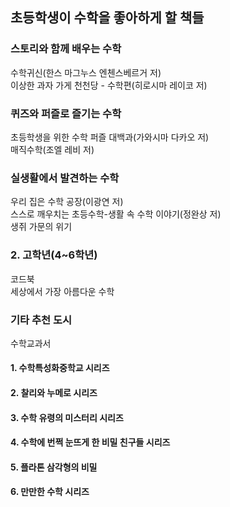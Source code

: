 ## 초등학생이 수학을 좋아하게 할 책들  
### 스토리와 함께 배우는 수학  
수학귀신(한스 마그누스 엔첸스베르거 저)  
이상한 과자 가게 천천당 -  수학편(히로시마 레이코 저)  
### 퀴즈와 퍼즐로 즐기는 수학  
초등학생을 위한 수학 퍼즐 대백과(가와시마 다카오 저)  
매직수학(조엘 레비 저)  
### 실생활에서 발견하는 수학  
우리 집은 수학 공장(이광연 저)  
스스로 깨우치는 초등수학-생활 속 수학 이야기(정완상 저)  
생쥐 가문의 위기  
### 2. 고학년(4~6학년)  
코드북  
세상에서 가장 아름다운 수학  
### 기타 추천 도시  
수학교과서  
  
#### 1. 수학특성화중학교 시리즈  
#### 2. 찰리와 누메로 시리즈  
#### 3. 수학 유령의 미스터리 시리즈  
#### 4. 수학에 번쩍 눈뜨게 한 비밀 친구들 시리즈  
#### 5. 플라톤 삼각형의 비밀  
#### 6. 만만한 수학 시리즈  
